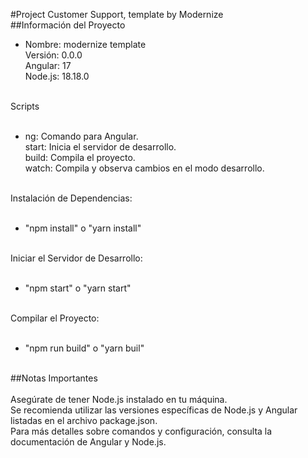 #Project Customer Support, template by Modernize
<br>
##Información del Proyecto
<br>

- Nombre: modernize template
  <br>
  Versión: 0.0.0
  <br>
  Angular: 17
  <br>
  Node.js: 18.18.0
  <br>
  <br>

Scripts
<br>
<br>

- ng: Comando para Angular.
  <br>
  start: Inicia el servidor de desarrollo.
  <br>
  build: Compila el proyecto.
  <br>
  watch: Compila y observa cambios en el modo desarrollo.
  <br>
  <br>

Instalación de Dependencias:
<br>
<br>

- "npm install" o "yarn install"
  <br>
  <br>

Iniciar el Servidor de Desarrollo:
<br>
<br>

- "npm start" o "yarn start"
  <br>
  <br>

Compilar el Proyecto:
<br>
<br>

- "npm run build" o "yarn buil"
  <br>
  <br>

##Notas Importantes
<br>
<br>
Asegúrate de tener Node.js instalado en tu máquina.
<br>
Se recomienda utilizar las versiones específicas de Node.js y Angular listadas en el archivo package.json.
<br>
Para más detalles sobre comandos y configuración, consulta la documentación de Angular y Node.js.
